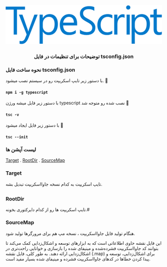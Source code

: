 <h1 align="center">
  <a href="https://ui.dev">
    <img
      src="img/typescript-icon.png"
      alt="TypeScript" width="600" />
  </a>
  <br />
</h1>

<h3 align="center">توضیحات برای تنظیمات در فایل tsconfig.json</h3>

### نحوه ساخت فایل tsconfig.json
با دستور زیر تایپ اسکریپت رو در سیستم نصب میشود.
💢 <h4>`npm i -g typescript`</h4>

با دستور زیر فایل میشه ورژن typescript نصب شده رو متوجه شد
💢 <h4>`tsc -v`</h4>

با دستور زیر فایل ایجاد میشود
💢 <h4>`tsc --init`</h4>

### لیست آپشن ها
[Target](https://github.com/golismero96/TypeScript#target) . [RootDir](https://github.com/golismero96/TypeScript#rootdir) . [SourceMap](https://github.com/golismero96/TypeScript#sourcemap)

### Target
تایپ اسکریپت به کدام نسخه جاوااسکریپت تبدیل بشه.
## 
### RootDir
تایپ اسکریپت ها رو از کدام دایرکتوری بخونه.#
### SourceMap
هنگام تولید فایل جاوااسکریپت ، نسخه مپ هم برای مرورگرها تولید شود.

این فایل نقشه حاوی اطلاعاتی است که به ابزارهای توسعه و اشکال‌زدایی کمک می‌کند تا بتوانند کد جاوااسکریپت فشرده‌شده و مینیفای شده را بازسازی و خوانایی راحت‌تری در اشکال‌زدایی ارائه دهند.
به طور کلی، فایل نقشه (.map) برای اشکال‌زدایی، توسعه و پیدا کردن خطاها در کدهای جاوااسکریپت فشرده و مینیفای شده بسیار مفید است.

